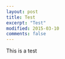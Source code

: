 ```yaml
---
layout: post
title: Test
excerpt: "Test"
modified: 2015-03-10
comments: false
---
```


This is a test
